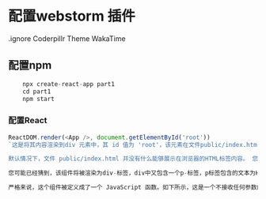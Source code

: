 # 配置webstorm 插件
.ignore Coderpillr Theme WakaTime
## 配置npm
```javascript
    npx create-react-app part1
    cd part1
    npm start
```

### 配置React

```javascript
ReactDOM.render(<App />, document.getElementById('root'))
`这是将其内容渲染到div 元素中，其 id 值为 'root'，该元素在文件public/index.html中定义。

默认情况下，文件 public/index.html 并没有什么能够展示在浏览器的HTML标签内容。 您可以尝试在文件中添加一些 HTML。 但是，在用 React 开发时，需要渲染的内容通常需要定义为 React 组件。`
```

```javascript
您可能已经猜到，该组件将被渲染为div-标签，div中又包含一个p-标签，p标签包含的文本为Hello world 。

严格来说，这个组件被定义成了一个 JavaScript 函数。如下所示，这是一个不接收任何参数的函数 :


```